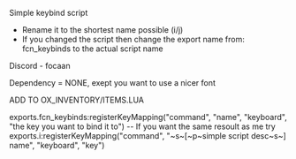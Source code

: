 Simple keybind script

- Rename it to the shortest name possible (i/j)
- If you changed the script then change the export name from: fcn_keybinds to the actual script name

Discord - focaan 

Dependency = NONE, exept you want to use a nicer font



ADD TO OX_INVENTORY/ITEMS.LUA

exports.fcn_keybinds:registerKeyMapping("command", "name", "keyboard", "the key you want to bind it to")
-- If you want the same resoult as me try 
exports.i:registerKeyMapping("command", "~s~[~p~simple script desc~s~] name", "keyboard", "key")